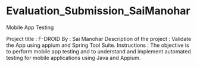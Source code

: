 # Evaluation_Submission_SaiManohar
Mobile App Testing


Project title : F-DROID
By : Sai Manohar
Description of the project : Validate the App using appium and Spring Tool Suite.
Instructions : The objective is to perform mobile app testing and to understand and implement
automated testing for mobile applications using Java and Appium.
